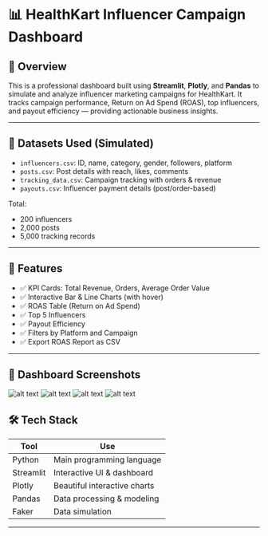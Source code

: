 # 📊 HealthKart Influencer Campaign Dashboard

## 🧠 Overview

This is a professional dashboard built using **Streamlit**, **Plotly**, and **Pandas** to simulate and analyze influencer marketing campaigns for HealthKart. It tracks campaign performance, Return on Ad Spend (ROAS), top influencers, and payout efficiency — providing actionable business insights.

---

## 📁 Datasets Used (Simulated)

- `influencers.csv`: ID, name, category, gender, followers, platform
- `posts.csv`: Post details with reach, likes, comments
- `tracking_data.csv`: Campaign tracking with orders & revenue
- `payouts.csv`: Influencer payment details (post/order-based)

Total:
- 200 influencers
- 2,000 posts
- 5,000 tracking records

---

## 🚀 Features

- ✅ KPI Cards: Total Revenue, Orders, Average Order Value
- ✅ Interactive Bar & Line Charts (with hover)
- ✅ ROAS Table (Return on Ad Spend)
- ✅ Top 5 Influencers
- ✅ Payout Efficiency
- ✅ Filters by Platform and Campaign
- ✅ Export ROAS Report as CSV

---

## 📸 Dashboard Screenshots
![alt text](overview_dashboard.png)
![alt text](ROAS&Revenue.png)
![alt text](Topinfluencers.png)
![alt text](PayoutSummary.png)

## 🛠 Tech Stack

| Tool        | Use                          |
|-------------|------------------------------|
| Python      | Main programming language    |
| Streamlit   | Interactive UI & dashboard   |
| Plotly      | Beautiful interactive charts |
| Pandas      | Data processing & modeling   |
| Faker       | Data simulation              |

---
